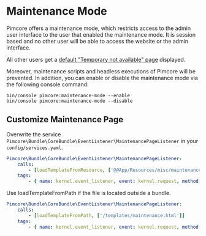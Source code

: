 # Maintenance Mode

Pimcore offers a maintenance mode, which restricts access to the admin user interface to the user that enabled the maintenance mode. It is session based 
and no other user will be able to access the website or the admin interface. 

All other users get a [default "Temporary not available" page](https://github.com/pimcore/pimcore/blob/11.x/bundles/CoreBundle/public/misc/maintenance.html)
displayed. 

Moreover, maintenance scripts and headless executions of Pimcore will be prevented.
In addition, you can enable or disable the maintenance mode via the following console command:

```shell script
bin/console pimcore:maintenance-mode --enable
bin/console pimcore:maintenance-mode --disable
``` 

## Customize Maintenance Page

Overwrite the service `Pimcore\Bundle\CoreBundle\EventListener\MaintenancePageListener` in your `config/services.yaml`. 

```yaml
Pimcore\Bundle\CoreBundle\EventListener\MaintenancePageListener:
    calls:
        - [loadTemplateFromResource, ['@@App/Resources/misc/maintenance.html']]
    tags:
        - { name: kernel.event_listener, event: kernel.request, method: onKernelRequest, priority: 620 }
```

Use loadTemplateFromPath if the file is located outside a bundle.

```yaml
Pimcore\Bundle\CoreBundle\EventListener\MaintenancePageListener:
    calls:
        - [loadTemplateFromPath, ['/templates/maintenance.html']]
    tags:
        - { name: kernel.event_listener, event: kernel.request, method: onKernelRequest, priority: 620 }
```
